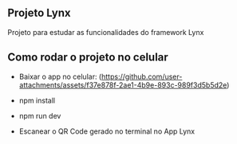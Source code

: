 ## Projeto Lynx

Projeto para estudar as funcionalidades do framework Lynx

## Como rodar o projeto no celular

- Baixar o app no celular:
(https://github.com/user-attachments/assets/f37e878f-2ae1-4b9e-893c-989f3d5b5d2e)

- npm install
- npm run dev

- Escanear o QR Code gerado no terminal no App Lynx

